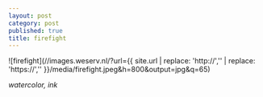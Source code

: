 ```yaml
---
layout: post
category: post
published: true
title: firefight
---
```

![firefight](//images.weserv.nl/?url={{ site.url | replace: 'http://','' | replace: 'https://','' }}/media/firefight.jpeg&h=800&output=jpg&q=65)
<!--more-->
<span class='date fr'>*watercolor, ink*</span><br>
  
  
  